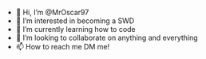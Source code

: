 - 👋 Hi, I’m @MrOscar97
- 👀 I’m interested in becoming a SWD
- 🌱 I’m currently learning how to code
- 💞️ I’m looking to collaborate on anything and everything
- 📫 How to reach me DM me! 

<!---
MrOscar97/MrOscar97 is a ✨ special ✨ repository because its `README.md` (this file) appears on your GitHub profile.
You can click the Preview link to take a look at your changes.
--->
